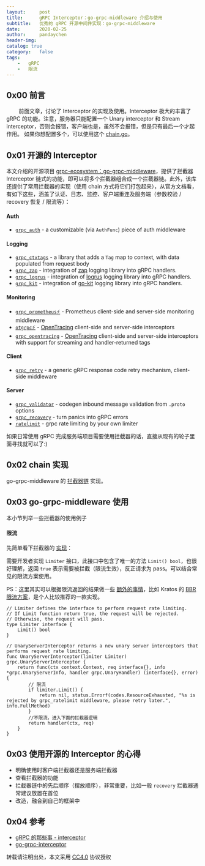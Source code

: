 ```yaml
---
layout:     post
title:      gRPC Interceptor：go-grpc-middleware 介绍与使用
subtitle:   优秀的 gRPC 开源中间件实现：go-grpc-middleware
date:       2020-02-25
author:     pandaychen
header-img:
catalog: true
category:   false
tags:
    -   gRPC
    -   限流
---
```


##  0x00    前言
&emsp;&emsp; 前面文章，讨论了 Interceptor 的实现及使用。Interceptor 极大的丰富了 gRPC 的功能。注意，服务器只能配置一个 Unary interceptor 和 Stream interceptor，否则会报错，客户端也是，虽然不会报错，但是只有最后一个才起作用。 如果你想配置多个，可以使用这个 [chain.go](https://github.com/grpc-ecosystem/go-grpc-middleware/blob/master/chain.go)。

##  0x01    开源的 Interceptor
本文介绍的开源项目 [grpc-ecosystem：go-grpc-middleware](https://github.com/grpc-ecosystem/go-grpc-middleware)，提供了拦截器 Interceptor 链式的功能，即可以将多个拦截器组合成一个拦截器链。此外，该库还提供了常用拦截器的实现（使用 chain 方式将它们打包起来），从官方文档看，有如下这些，涵盖了认证、日志、监控、客户端重连及服务端（参数校验 / recovery 恢复 / 限流等）：

#### Auth
   * [`grpc_auth`](auth) - a customizable (via `AuthFunc`) piece of auth middleware

#### Logging
   * [`grpc_ctxtags`](tags/) - a library that adds a `Tag` map to context, with data populated from request body
   * [`grpc_zap`](logging/zap/) - integration of [zap](https://github.com/uber-go/zap) logging library into gRPC handlers.
   * [`grpc_logrus`](logging/logrus/) - integration of [logrus](https://github.com/sirupsen/logrus) logging library into gRPC handlers.
   * [`grpc_kit`](logging/kit/) - integration of [go-kit](https://github.com/go-kit/kit/tree/master/log) logging library into gRPC handlers.

#### Monitoring
   * [`grpc_prometheus`⚡](https://github.com/grpc-ecosystem/go-grpc-prometheus) - Prometheus client-side and server-side monitoring middleware
   * [`otgrpc`⚡](https://github.com/grpc-ecosystem/grpc-opentracing/tree/master/go/otgrpc) - [OpenTracing](http://opentracing.io/) client-side and server-side interceptors
   * [`grpc_opentracing`](tracing/opentracing) - [OpenTracing](http://opentracing.io/) client-side and server-side interceptors with support for streaming and handler-returned tags

#### Client
   * [`grpc_retry`](retry/) - a generic gRPC response code retry mechanism, client-side middleware

#### Server
   * [`grpc_validator`](validator/) - codegen inbound message validation from `.proto` options
   * [`grpc_recovery`](recovery/) - turn panics into gRPC errors
   * [`ratelimit`](ratelimit/) - grpc rate limiting by your own limiter

如果日常使用 gRPC 完成服务端项目需要使用拦截器的话，直接从现有的轮子里面寻找就可以了:)

##  0x02    chain 实现
go-grpc-middleware 的 [拦截器链](https://github.com/grpc-ecosystem/go-grpc-middleware/blob/master/chain.go) 实现。

##  0x03    go-grpc-middleware 使用
本小节列举一些拦截器的使用例子

####    限流
先简单看下拦截器的 [实现](https://github.com/grpc-ecosystem/go-grpc-middleware/blob/master/ratelimit/ratelimit.go)：

需要开发者实现 `Limiter` 接口，此接口中包含了唯一的方法 `Limit() bool`，也很好理解，返回 `true` 表示需要被拦截（限流生效），反正请求为 pass。可以结合常见的限流方案使用。

PS：这里其实可以根据限流返回的结果做一些 [额外的事情](https://github.com/go-kratos/kratos/blob/master/pkg/net/rpc/warden/ratelimiter/ratelimiter.go#L48)，比如 Kratos 的 [BBR 限流方案](https://github.com/go-kratos/kratos/blob/master/docs/ratelimit.md)，是个人比较推荐的一款实现。

```golang
// Limiter defines the interface to perform request rate limiting.
// If Limit function return true, the request will be rejected.
// Otherwise, the request will pass.
type Limiter interface {
	Limit() bool
}

// UnaryServerInterceptor returns a new unary server interceptors that performs request rate limiting.
func UnaryServerInterceptor(limiter Limiter) grpc.UnaryServerInterceptor {
	return func(ctx context.Context, req interface{}, info *grpc.UnaryServerInfo, handler grpc.UnaryHandler) (interface{}, error) {
        // 限流
		if limiter.Limit() {
			return nil, status.Errorf(codes.ResourceExhausted, "%s is rejected by grpc_ratelimit middleware, please retry later.", info.FullMethod)
        }
        //不限流，进入下面的拦截器逻辑
		return handler(ctx, req)
	}
}
```

##  0x03    使用开源的 Interceptor 的心得
*   明确使用时客户端拦截器还是服务端拦截器
*   查看拦截器的功能
*   拦截器链中的先后顺序（摆放顺序），非常重要，比如一般 `recovery` 拦截器通常建议放置在首位
*   改造，融合到自己的框架中

##  0x04    参考
-   [gRPC 的那些事 - interceptor](https://colobu.com/2017/04/17/dive-into-gRPC-interceptor/)
-   [go-grpc-interceptor](https://github.com/mercari/go-grpc-interceptor)

转载请注明出处，本文采用 [CC4.0](http://creativecommons.org/licenses/by-nc-nd/4.0/) 协议授权